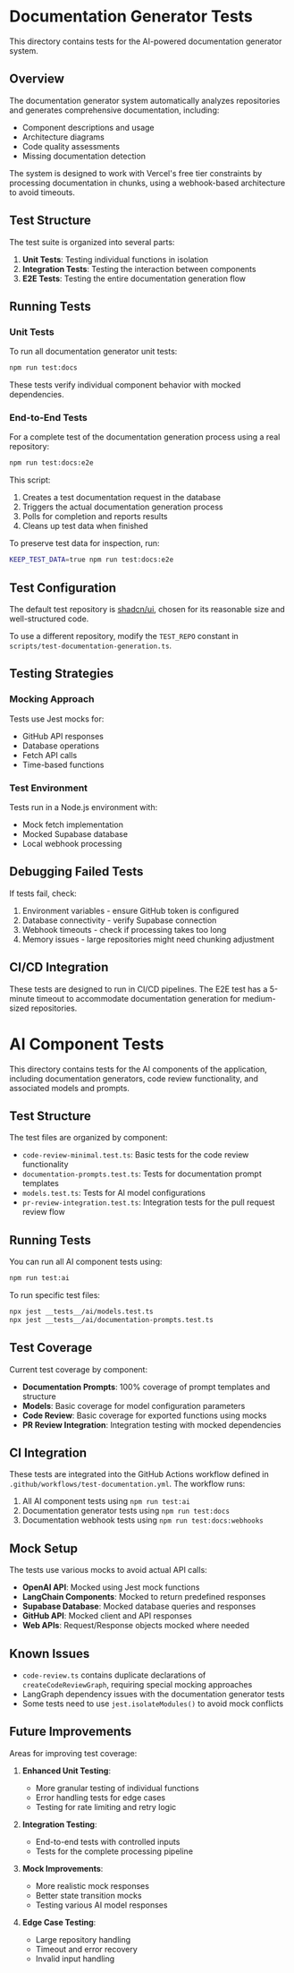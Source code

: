 # Documentation Generator Tests

This directory contains tests for the AI-powered documentation generator system.

## Overview

The documentation generator system automatically analyzes repositories and generates comprehensive documentation, including:

- Component descriptions and usage
- Architecture diagrams
- Code quality assessments
- Missing documentation detection

The system is designed to work with Vercel's free tier constraints by processing documentation in chunks, using a webhook-based architecture to avoid timeouts.

## Test Structure

The test suite is organized into several parts:

1. **Unit Tests**: Testing individual functions in isolation
2. **Integration Tests**: Testing the interaction between components
3. **E2E Tests**: Testing the entire documentation generation flow

## Running Tests

### Unit Tests

To run all documentation generator unit tests:

```bash
npm run test:docs
```

These tests verify individual component behavior with mocked dependencies.

### End-to-End Tests

For a complete test of the documentation generation process using a real repository:

```bash
npm run test:docs:e2e
```

This script:
1. Creates a test documentation request in the database
2. Triggers the actual documentation generation process
3. Polls for completion and reports results
4. Cleans up test data when finished

To preserve test data for inspection, run:

```bash
KEEP_TEST_DATA=true npm run test:docs:e2e
```

## Test Configuration

The default test repository is [shadcn/ui](https://github.com/shadcn/ui), chosen for its reasonable size and well-structured code.

To use a different repository, modify the `TEST_REPO` constant in `scripts/test-documentation-generation.ts`.

## Testing Strategies

### Mocking Approach

Tests use Jest mocks for:

- GitHub API responses
- Database operations
- Fetch API calls
- Time-based functions

### Test Environment

Tests run in a Node.js environment with:
- Mock fetch implementation
- Mocked Supabase database
- Local webhook processing

## Debugging Failed Tests

If tests fail, check:

1. Environment variables - ensure GitHub token is configured
2. Database connectivity - verify Supabase connection
3. Webhook timeouts - check if processing takes too long
4. Memory issues - large repositories might need chunking adjustment

## CI/CD Integration

These tests are designed to run in CI/CD pipelines. The E2E test has a 5-minute timeout to accommodate documentation generation for medium-sized repositories.

# AI Component Tests

This directory contains tests for the AI components of the application, including documentation generators, code review functionality, and associated models and prompts.

## Test Structure

The test files are organized by component:

- `code-review-minimal.test.ts`: Basic tests for the code review functionality
- `documentation-prompts.test.ts`: Tests for documentation prompt templates
- `models.test.ts`: Tests for AI model configurations
- `pr-review-integration.test.ts`: Integration tests for the pull request review flow

## Running Tests

You can run all AI component tests using:

```bash
npm run test:ai
```

To run specific test files:

```bash
npx jest __tests__/ai/models.test.ts
npx jest __tests__/ai/documentation-prompts.test.ts
```

## Test Coverage

Current test coverage by component:

- **Documentation Prompts**: 100% coverage of prompt templates and structure
- **Models**: Basic coverage for model configuration parameters
- **Code Review**: Basic coverage for exported functions using mocks
- **PR Review Integration**: Integration testing with mocked dependencies

## CI Integration

These tests are integrated into the GitHub Actions workflow defined in `.github/workflows/test-documentation.yml`. The workflow runs:

1. All AI component tests using `npm run test:ai`
2. Documentation generator tests using `npm run test:docs`
3. Documentation webhook tests using `npm run test:docs:webhooks`

## Mock Setup

The tests use various mocks to avoid actual API calls:

- **OpenAI API**: Mocked using Jest mock functions
- **LangChain Components**: Mocked to return predefined responses
- **Supabase Database**: Mocked database queries and responses
- **GitHub API**: Mocked client and API responses
- **Web APIs**: Request/Response objects mocked where needed

## Known Issues

- `code-review.ts` contains duplicate declarations of `createCodeReviewGraph`, requiring special mocking approaches
- LangGraph dependency issues with the documentation generator tests
- Some tests need to use `jest.isolateModules()` to avoid mock conflicts

## Future Improvements

Areas for improving test coverage:

1. **Enhanced Unit Testing**:
   - More granular testing of individual functions
   - Error handling tests for edge cases
   - Testing for rate limiting and retry logic

2. **Integration Testing**:
   - End-to-end tests with controlled inputs
   - Tests for the complete processing pipeline

3. **Mock Improvements**:
   - More realistic mock responses
   - Better state transition mocks
   - Testing various AI model responses

4. **Edge Case Testing**:
   - Large repository handling
   - Timeout and error recovery
   - Invalid input handling 